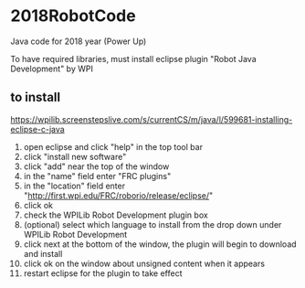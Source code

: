 # 2018RobotCode
Java code for 2018 year (Power Up)

To have required libraries, must install eclipse plugin "Robot Java Development" by WPI

to install
--------------
https://wpilib.screenstepslive.com/s/currentCS/m/java/l/599681-installing-eclipse-c-java

1. open eclipse and click "help" in the top tool bar
2. click "install new software" 
3. click "add" near the top of the window
4. in the "name" field enter "FRC plugins"
5. in the "location" field enter "http://first.wpi.edu/FRC/roborio/release/eclipse/"
6. click ok
7. check the WPILib Robot Development plugin box 
8. (optional) select which language to install from the drop down under WPILib Robot Development
9. click next at the bottom of the window, the plugin will begin to download and install
10. click ok on the window about unsigned content when it appears 
11. restart eclipse for the plugin to take effect

